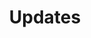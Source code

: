 ---
layout: list
title: Updates
slug: updates
menu: true
order: 3
description: >
  Minor updates on the life of a FabAcademy student :muscle:
---